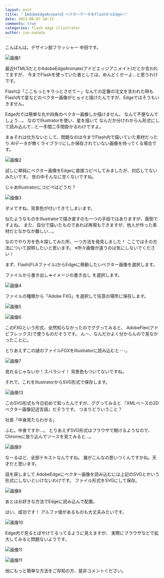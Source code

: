 ```yaml
---
layout: post
title: "【AdobeEdgeAnimate】ベクターデータをFlashからEdgeへ"
date: 2013-06-07 18:13
comments: true
categories: flash edge illustrator
author: jun-nakada
---
```


こんばんは。デザイン部フラッシャー 中田です。

![画像1](/images/posts/2013-06-07-vector-data-convert-to-illustrator-from-flash/1.png)


最近HTML5だとかAdobeEdgeAnimate(アドビエッジアニメイト)だとか言われてますが、
今までFlashを使っていた者としては、めんどくせーよ…と思うわけです。

Flashは「ここもっとキラっとさせてー」なんての定番の注文を言われた時も
Flash内で星などのベクター画像がヒョイと描けたんですが、Edgeではそうもいきません。

Edge内では簡単な丸や四角のベクター画像しか描けません。
なんて不便なんでしょう…。
なのでIllustratorを使い、星を描いて
なんだか分けわからん形式にして読み込んで…と一手間二手間掛かるわけですよ。

まぁそれは仕方ないとして、問題なのは今までFlash内で描いていた素材だったり
AIデータが無くライブラリにしか保存されていない画像を持ってくる場合です。

![画像2](/images/posts/2013-06-07-vector-data-convert-to-illustrator-from-flash/2.png)

試しに単純にベクター画像をEdgeに直接コピペしてみましたが、対応してないみたいです。
世の中そんなに甘くないですね。

じゃあIllustratorにコピペはどうだ？

![画像3](/images/posts/2013-06-07-vector-data-convert-to-illustrator-from-flash/3.png)

ダメですね。背景色が付いてきてしまいます。

似たようなものをIllustratorで描き直すのも一つの手段ではありますが、面倒ですよね。
また、自分で描いたものであれば再現もできますが、他人が作った素材だとなかなか難しい…。


なのでやり方を色々探してみた所、一つ方法を発見しました！
ここではその方法について説明したいと思います。
※所々画像が違うのは気にしないでください！


まず、Flash(FLAファイル)からEdgeに移動したいベクター画像を選択します。

ファイルから書き出し⇒イメージの書き出し を選択します。

![画像4](/images/posts/2013-06-07-vector-data-convert-to-illustrator-from-flash/4.png)

ファイルの種類から「Adobe FXG」を選択して任意の場所に保存します。

![画像5](/images/posts/2013-06-07-vector-data-convert-to-illustrator-from-flash/5.png)

![画像6](/images/posts/2013-06-07-vector-data-convert-to-illustrator-from-flash/6.png)

このFXGという形式、全然知らなかったのでググってみると、
AdobeFlex(アドビフレックス)で使うものだそうです。
んー、なんだかよく分からんので見なかったことに。

とりあえずこの謎のファイルFGXをIllustratorに読み込むと･･･。

![画像7](/images/posts/2013-06-07-vector-data-convert-to-illustrator-from-flash/7.png)

見れるじゃないか！スバラシイ！
背景色もついてないですね。

それで、これをIllustratorからSVG形式で保存します。

![画像13](/images/posts/2013-06-07-vector-data-convert-to-illustrator-from-flash/13.png)

このSVG形式も今日初めて知ったんですが、ググってみると
『XMLベースの2Dベクター画像記述言語』だそうです。
つまりどういうこと？

社長「中身見たらわかる」

ふむ。中身ですか…。
とりあえずSVG形式はブラウザで開けるようなので、
Chromeに放り込んでソースを見てみると…。

![画像9](/images/posts/2013-06-07-vector-data-convert-to-illustrator-from-flash/9.png)

なーるほど、全部テキストなんですね。
誰がこんなの思いつくんですかね。天才だと思います。

話を戻しまして
AdobeEdgeにベクター画像を読み込むには上記のSVGとかいう形式にしないといけないわけです。
ファイル形式をSVGにして保存。

![画像8](/images/posts/2013-06-07-vector-data-convert-to-illustrator-from-flash/8.png)


あとはお好きな方法でEdgeに読み込んで配置。

はい、成功です！
アルファ値があるものも大丈夫みたいです。

![画像10](/images/posts/2013-06-07-vector-data-convert-to-illustrator-from-flash/10.png)

Edge内で見るとぼやけてるってるように見えますが、
実際にブラウザなどで拡大してみると問題ないようです。

![画像11](/images/posts/2013-06-07-vector-data-convert-to-illustrator-from-flash/11.png)

![画像11](/images/posts/2013-06-07-vector-data-convert-to-illustrator-from-flash/12.png)


他にもっと簡単な方法をご存知の方、是非コメントください。

